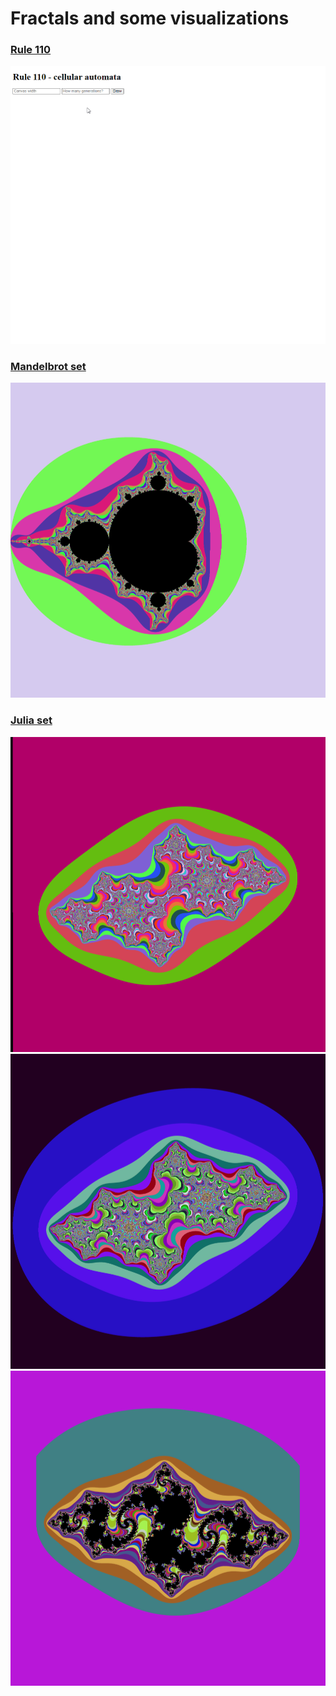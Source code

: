 # Fractals and some visualizations

### [Rule 110](./rule110/)
![](./rule110/rule110_viz.gif)

### [Mandelbrot set](./mandelbrot/)

![](./mandelbrot/mandelbrot_1.png)

### [Julia set](./julia_sets/)

![](./julia_sets/julia_1.png)
![](./julia_sets/julia_2.png)
![](./julia_sets/julia_3.png)